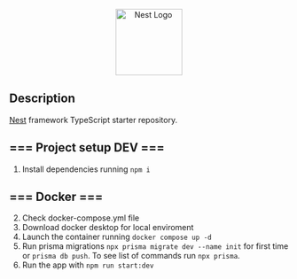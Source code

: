<p align="center">
  <a href="http://nestjs.com/" target="blank"><img src="https://nestjs.com/img/logo-small.svg" width="120" alt="Nest Logo" /></a>
</p>

## Description

[Nest](https://github.com/nestjs/nest) framework TypeScript starter repository.


## === Project setup DEV === #
1. Install dependencies running `npm i`
## === Docker === #
2. Check docker-compose.yml file
2. Download docker desktop for local enviroment
3. Launch the container running `docker compose up -d`
4. Run prisma migrations `npx prisma migrate dev --name init` for first time or `prisma db push`. To see list of commands run `npx prisma`.
5. Run the app with `npm run start:dev` 